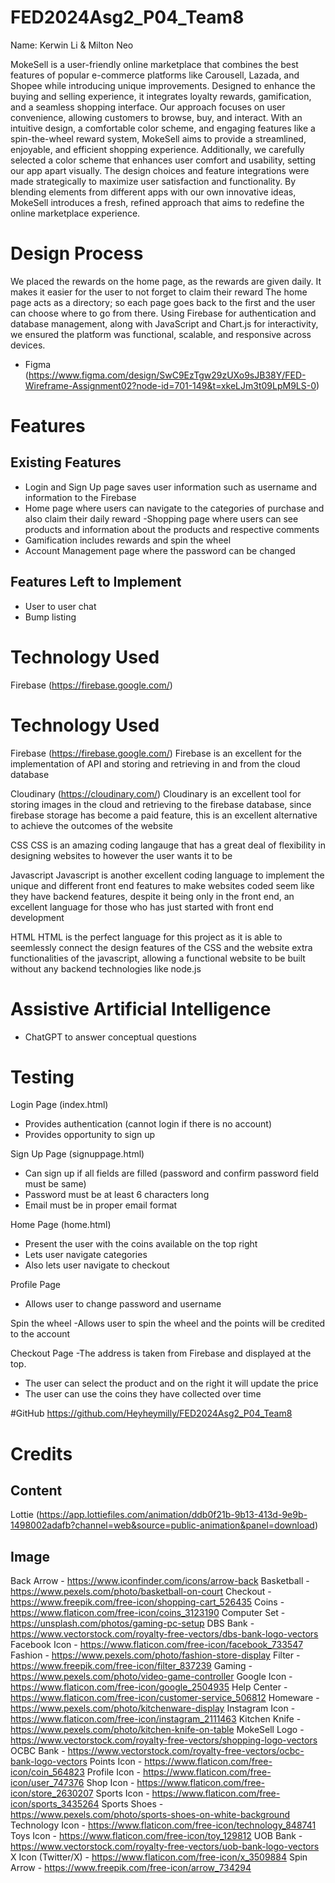 # FED2024Asg2_P04_Team8
Name: Kerwin Li & Milton Neo

MokeSell is a user-friendly online marketplace that combines the best features of popular e-commerce platforms like Carousell, Lazada, and Shopee while introducing unique improvements. Designed to enhance the buying and selling experience, it integrates loyalty rewards, gamification, and a seamless shopping interface. Our approach focuses on user convenience, allowing customers to browse, buy, and interact. With an intuitive design, a comfortable color scheme, and engaging features like a spin-the-wheel reward system, MokeSell aims to provide a streamlined, enjoyable, and efficient shopping experience.
Additionally, we carefully selected a color scheme that enhances user comfort and usability, setting our app apart visually. The design choices and feature integrations were made strategically to maximize user satisfaction and functionality. By blending elements from different apps with our own innovative ideas, MokeSell introduces a fresh, refined approach that aims to redefine the online marketplace experience.


# Design Process
We placed the rewards on the home page, as the rewards are given daily. It makes it easier for the user to not forget to claim their reward
The home page acts as a directory; so each page goes back to the first and the user can choose where to go from there.
Using Firebase for authentication and database management, along with JavaScript and Chart.js for interactivity, we ensured the platform was functional, scalable, and responsive across devices.
- Figma (https://www.figma.com/design/SwC9EzTgw29zUXo9sJB38Y/FED-Wireframe-Assignment02?node-id=701-149&t=xkeLJm3t09LpM9LS-0)

# Features

## Existing Features
- Login and Sign Up page saves user information such as username and information to the Firebase
- Home page where users can navigate to the categories of purchase and also claim their daily reward
-Shopping page where users can see products and information about the products and respective comments
- Gamification includes rewards and spin the wheel
- Account Management page where the password can be changed



## Features Left to Implement
- User to user chat
- Bump listing

# Technology Used

Firebase (https://firebase.google.com/)

# Technology Used

Firebase (https://firebase.google.com/)
Firebase is an excellent for the implementation of API and storing and retrieving in and from the cloud database

Cloudinary (https://cloudinary.com/)
Cloudinary is an excellent tool for storing images in the cloud and retrieving to the firebase database, since firebase storage has become a paid feature, this is an excellent alternative to achieve the outcomes of the website

CSS
CSS is an amazing coding langauge that has a great deal of flexibility in designing websites to however the user wants it to be

Javascript
Javascript is another excellent coding language to implement the unique and different front end features to make websites coded seem like they have backend features, despite it being only in the front end, an excellent language for those who has just started with front end development

HTML
HTML is the perfect language for this project as it is able to seemlessly connect the design features of the CSS and the website extra functionalities of the javascript, allowing a functional website to be built without any backend technologies like node.js

# Assistive Artificial Intelligence
- ChatGPT to answer conceptual questions


# Testing
Login Page (index.html)
- Provides authentication (cannot login if there is no account)
- Provides opportunity to sign up

Sign Up Page (signuppage.html)
- Can sign up if all fields are filled (password and confirm password field must be same)
- Password must be at least 6 characters long
- Email must be in proper email format

Home Page (home.html)
- Present the user with the coins available on the top right
- Lets user navigate categories
- Also lets user navigate to checkout

Profile Page
- Allows user to change password and username

Spin the wheel
-Allows user to spin the wheel and the points will be credited to the account

Checkout Page
-The address is taken from Firebase and displayed at the top. 
- The user can select the product and on the right it will update the price
- The user can use the coins they have collected over time

#GitHub
https://github.com/Heyheymilly/FED2024Asg2_P04_Team8

# Credits

## Content
Lottie (https://app.lottiefiles.com/animation/ddb0f21b-9b13-413d-9e9b-1498002adafb?channel=web&source=public-animation&panel=download)


## Image
Back Arrow - https://www.iconfinder.com/icons/arrow-back
Basketball - https://www.pexels.com/photo/basketball-on-court
Checkout - https://www.freepik.com/free-icon/shopping-cart_526435
Coins - https://www.flaticon.com/free-icon/coins_3123190
Computer Set - https://unsplash.com/photos/gaming-pc-setup
DBS Bank - https://www.vectorstock.com/royalty-free-vectors/dbs-bank-logo-vectors
Facebook Icon - https://www.flaticon.com/free-icon/facebook_733547
Fashion - https://www.pexels.com/photo/fashion-store-display
Filter - https://www.freepik.com/free-icon/filter_837239
Gaming - https://www.pexels.com/photo/video-game-controller
Google Icon - https://www.flaticon.com/free-icon/google_2504935
Help Center - https://www.flaticon.com/free-icon/customer-service_506812
Homeware - https://www.pexels.com/photo/kitchenware-display
Instagram Icon - https://www.flaticon.com/free-icon/instagram_2111463
Kitchen Knife - https://www.pexels.com/photo/kitchen-knife-on-table
MokeSell Logo - https://www.vectorstock.com/royalty-free-vectors/shopping-logo-vectors
OCBC Bank - https://www.vectorstock.com/royalty-free-vectors/ocbc-bank-logo-vectors
Points Icon - https://www.flaticon.com/free-icon/coin_564823
Profile Icon - https://www.flaticon.com/free-icon/user_747376
Shop Icon - https://www.flaticon.com/free-icon/store_2630207
Sports Icon - https://www.flaticon.com/free-icon/sports_3435264
Sports Shoes - https://www.pexels.com/photo/sports-shoes-on-white-background
Technology Icon - https://www.flaticon.com/free-icon/technology_848741
Toys Icon - https://www.flaticon.com/free-icon/toy_129812
UOB Bank - https://www.vectorstock.com/royalty-free-vectors/uob-bank-logo-vectors
X Icon (Twitter/X) - https://www.flaticon.com/free-icon/x_3509884
Spin Arrow - https://www.freepik.com/free-icon/arrow_734294


